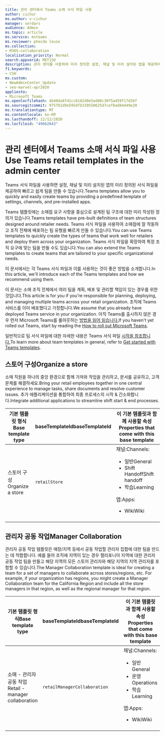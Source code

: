 ```yaml
---
title: 관리 센터에서 Teams 소매 서식 파일 사용
author: cichur
ms.author: v-cichur
manager: serdars
audience: Admin
ms.topic: article
ms.service: msteams
ms.reviewer: phecda louie
ms.collection:
- M365-collaboration
localization_priority: Normal
search.appverid: MET150
description: 관리 센터를 사용하여 미리 정의한 설정, 채널 및 미리 설치된 앱을 제공하여 소매점 요구를 위해 설계된 팀 구조를 만들기 위해 Teams 서식 파일을 사용하는 방법을 배워 하세요.
f1.keywords:
- CSH
ms.custom:
- NewAdminCenter_Update
- seo-marvel-apr2020
appliesto:
- Microsoft Teams
ms.openlocfilehash: 4b40da8fd1cc8182d0e5ad80c30f5a459f17d26f
ms.sourcegitcommit: 975f81d9e595dfb339550625d7cef8ad84449e20
ms.translationtype: MT
ms.contentlocale: ko-KR
ms.lasthandoff: 12/12/2020
ms.locfileid: "49662643"
---
```

# <a name="use-teams-retail-templates-in-the-admin-center"></a><span data-ttu-id="373ca-103">관리 센터에서 Teams 소매 서식 파일 사용</span><span class="sxs-lookup"><span data-stu-id="373ca-103">Use Teams retail templates in the admin center</span></span>

<span data-ttu-id="373ca-104">Teams 서식 파일을 사용하면 설정, 채널 및 미리 설치된 앱의 미리 정의된 서식 파일을 제공하여 빠르고 쉽게 팀을 만들 수 있습니다.</span><span class="sxs-lookup"><span data-stu-id="373ca-104">Teams templates allow you to quickly and easily create teams by providing a predefined template of settings, channels, and pre-installed apps.</span></span>

<span data-ttu-id="373ca-105">Teams 템플릿에는 소매점 요구 사항을 중심으로 설계된 팀 구조에 대한 미리 작성된 정의가 있습니다.</span><span class="sxs-lookup"><span data-stu-id="373ca-105">Teams templates have pre-built definitions of team structures designed around retailer needs.</span></span> <span data-ttu-id="373ca-106">Teams 서식 파일을 사용하여 소매점에 잘 작동하고 조직 전체에 배포하는 팀 유형을 빠르게 만들 수 있습니다.</span><span class="sxs-lookup"><span data-stu-id="373ca-106">You can use Teams templates to quickly create the types of teams that work well for retailers and deploy them across your organization.</span></span> <span data-ttu-id="373ca-107">Teams 서식 파일을 확장하여 특정 조직 요구에 맞는 팀을 만들 수도 있습니다.</span><span class="sxs-lookup"><span data-stu-id="373ca-107">You can also extend the Teams templates to create teams that are tailored to your specific organizational needs.</span></span>

<span data-ttu-id="373ca-108">이 문서에서는 각 Teams 서식 파일과 이를 사용하는 것이 좋은 방법을 소개합니다.</span><span class="sxs-lookup"><span data-stu-id="373ca-108">In this article, we'll introduce each of the Teams templates and how we recommend using them.</span></span>

<span data-ttu-id="373ca-109">이 문서는 소매 조직 전체에서 여러 팀을 계획, 배포 및 관리할 책임이 있는 경우를 위한 것입니다.</span><span class="sxs-lookup"><span data-stu-id="373ca-109">This article is for you if you're responsible for planning, deploying, and managing multiple teams across your retail organization.</span></span> <span data-ttu-id="373ca-110">조직에 Teams 서비스를 이미 배포했다고 가정합니다.</span><span class="sxs-lookup"><span data-stu-id="373ca-110">We assume that you already have deployed Teams service in your organization.</span></span> <span data-ttu-id="373ca-111">아직 Teams를 출시하지 않은 경우 먼저 Microsoft Teams를 롤아웃하는 [방법을 읽어 읽습니다.](How-to-roll-out-teams.md)</span><span class="sxs-lookup"><span data-stu-id="373ca-111">If you haven't yet rolled out Teams, start by reading the [How to roll out Microsoft Teams](How-to-roll-out-teams.md).</span></span>

<span data-ttu-id="373ca-112">일반적으로 팀 서식 파일에 대한 자세한 내용은 Teams 서식 파일 [시작을 참조합니다.](get-started-with-teams-templates-in-the-admin-console.md)</span><span class="sxs-lookup"><span data-stu-id="373ca-112">To learn more about team templates in general, refer to [Get started with Teams templates](get-started-with-teams-templates-in-the-admin-console.md).</span></span>

## <a name="organize-a-store"></a><span data-ttu-id="373ca-113">스토어 구성</span><span class="sxs-lookup"><span data-stu-id="373ca-113">Organize a store</span></span>

<span data-ttu-id="373ca-114">소매 직원을 하나의 중앙 환경으로 함께 가져와 작업을 관리하고, 문서를 공유하고, 고객 문제를 해결하세요.</span><span class="sxs-lookup"><span data-stu-id="373ca-114">Bring your retail employees together in one central experience to manage tasks, share documents and resolve customer issues.</span></span> <span data-ttu-id="373ca-115">추가 애플리케이션을 통합하여 최종 프로세스의 시작 & 간소화합니다.</span><span class="sxs-lookup"><span data-stu-id="373ca-115">Integrate additional applications to streamline shift start & end processes.</span></span>

| <span data-ttu-id="373ca-116">기본 템플릿 형식</span><span class="sxs-lookup"><span data-stu-id="373ca-116">Base template type</span></span> |<span data-ttu-id="373ca-117">baseTemplateId</span><span class="sxs-lookup"><span data-stu-id="373ca-117">baseTemplateId</span></span> | <span data-ttu-id="373ca-118">이 기본 템플릿과 함께 사용할 속성</span><span class="sxs-lookup"><span data-stu-id="373ca-118">Properties that come with this base template</span></span> |
| ------------------|-- |----------------------------------------------------- |
|<span data-ttu-id="373ca-119">스토어 구성</span><span class="sxs-lookup"><span data-stu-id="373ca-119">Organize a store</span></span>|`retailStore`|<span data-ttu-id="373ca-120">채널:</span><span class="sxs-lookup"><span data-stu-id="373ca-120">Channels:</span></span> <ul><li><span data-ttu-id="373ca-121">일반</span><span class="sxs-lookup"><span data-stu-id="373ca-121">General</span></span><li><span data-ttu-id="373ca-122">Shift Handoff</span><span class="sxs-lookup"><span data-stu-id="373ca-122">Shift handoff</span></span></li><li><span data-ttu-id="373ca-123">학습</span><span class="sxs-lookup"><span data-stu-id="373ca-123">Learning</span></span></li></ul> <span data-ttu-id="373ca-124">앱:</span><span class="sxs-lookup"><span data-stu-id="373ca-124">Apps:</span></span> <ul><li><span data-ttu-id="373ca-125">Wiki</span><span class="sxs-lookup"><span data-stu-id="373ca-125">Wiki</span></span></li></ul>|
||||

## <a name="manager-collaboration"></a><span data-ttu-id="373ca-126">관리자 공동 작업</span><span class="sxs-lookup"><span data-stu-id="373ca-126">Manager Collaboration</span></span>

<span data-ttu-id="373ca-127">관리자 공동 작업 템플릿은 매장/지역 등에서 공동 작업할 관리자 집합에 대한 팀을 만드는 데 적합합니다. 예를 들어 조직에 지역이 있는 경우 캘리포니아 지역에 대한 관리자 공동 작업 팀을 만들고 해당 지역의 모든 스토어 관리자와 해당 지역의 지역 관리자를 포함할 수 있습니다.</span><span class="sxs-lookup"><span data-stu-id="373ca-127">The Manager Collaboration template is ideal for creating a team for a set of managers to collaborate across stores/regions, etc. For example, if your organization has regions, you might create a Manager Collaboration team for the California Region and include all the store managers in that region, as well as the regional manager for that region.</span></span>

| <span data-ttu-id="373ca-128">기본 템플릿 형식</span><span class="sxs-lookup"><span data-stu-id="373ca-128">Base template type</span></span>| <span data-ttu-id="373ca-129">baseTemplateId</span><span class="sxs-lookup"><span data-stu-id="373ca-129">baseTemplateId</span></span> | <span data-ttu-id="373ca-130">이 기본 템플릿과 함께 사용할 속성</span><span class="sxs-lookup"><span data-stu-id="373ca-130">Properties that come with this base template</span></span> |
| ------------------|- |----------------------------------------------------- |
|<span data-ttu-id="373ca-131">소매 - 관리자 공동 작업</span><span class="sxs-lookup"><span data-stu-id="373ca-131">Retail - manager collaboration</span></span>|`retailManagerCollaboration` |<span data-ttu-id="373ca-132">채널:</span><span class="sxs-lookup"><span data-stu-id="373ca-132">Channels:</span></span> <ul><li><span data-ttu-id="373ca-133">일반</span><span class="sxs-lookup"><span data-stu-id="373ca-133">General</span></span><li><span data-ttu-id="373ca-134">운영</span><span class="sxs-lookup"><span data-stu-id="373ca-134">Operations</span></span></li><li><span data-ttu-id="373ca-135">학습</span><span class="sxs-lookup"><span data-stu-id="373ca-135">Learning</span></span></li></ul> <span data-ttu-id="373ca-136">앱:</span><span class="sxs-lookup"><span data-stu-id="373ca-136">Apps:</span></span> <ul><li><span data-ttu-id="373ca-137">Wiki</span><span class="sxs-lookup"><span data-stu-id="373ca-137">Wiki</span></span></li></ul>|
||||
